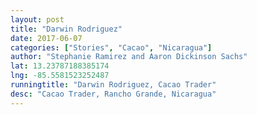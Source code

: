 ```yaml
---
layout: post
title: "Darwin Rodriguez"
date: 2017-06-07
categories: ["Stories", "Cacao", "Nicaragua"]
author: "Stephanie Ramirez and Aaron Dickinson Sachs"
lat: 13.23787188385174
lng: -85.5581523252487
runningtitle: "Darwin Rodriguez, Cacao Trader"
desc: "Cacao Trader, Rancho Grande, Nicaragua"
---
```


